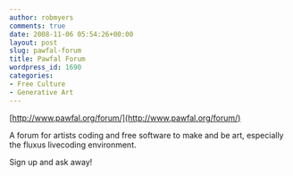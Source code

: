 ```yaml
---
author: robmyers
comments: true
date: 2008-11-06 05:54:26+00:00
layout: post
slug: pawfal-forum
title: Pawfal Forum
wordpress_id: 1690
categories:
- Free Culture
- Generative Art
---
```


[http://www.pawfal.org/forum/](http://www.pawfal.org/forum/)  
  
A forum for artists coding and free software to make and be art, especially the fluxus livecoding environment.  
  
Sign up and ask away!  
  



